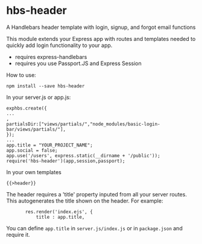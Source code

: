 # hbs-header

A Handlebars header template with login, signup, and forgot email functions

This module extends your Express app with routes and templates needed to quickly add login functionality to your app.

 - requires express-handlebars
 - requires you use Passport.JS and Express Session
 
 How to use:
 
 ```
 npm install --save hbs-header
 ```
 In your server.js or app.js:
 ```
 exphbs.create({
 ...
 ,
 partialsDir:["views/partials/","node_modules/basic-login-bar/views/partials/"],
 });
 ...
 app.title = "YOUR_PROJECT_NAME";
 app.social = false;
 app.use('/users', express.static(__dirname + '/public'));
 require('hbs-header')(app,session,passport);
 ```
 In your own templates
 ```
{{>header}}
 ```
 
 The header requires a 'title' property inputed from all your server routes. This autogenerates the title shown on the header. For example:
 
 ```
 		res.render('index.ejs', {
			title : app.title,
 ```
 You can define ```app.title``` in ```server.js/index.js``` or in ```package.json``` and require it.
 
 
